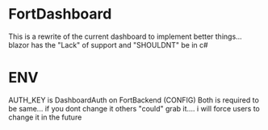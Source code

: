 # FortDashboard

This is a rewrite of the current dashboard to implement better things... blazor has the "Lack" of support and "SHOULDNT" be in c# 

# ENV

AUTH_KEY is DashboardAuth on FortBackend (CONFIG)
Both is required to be same... if you dont change it others "could" grab it.... i will force users to change it in the future